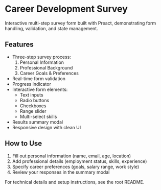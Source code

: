 # Career Development Survey

Interactive multi-step survey form built with Preact, demonstrating form handling, validation, and state management.

## Features

- Three-step survey process:
  1. Personal Information
  2. Professional Background
  3. Career Goals & Preferences
- Real-time form validation
- Progress indicator
- Interactive form elements:
  - Text inputs
  - Radio buttons
  - Checkboxes
  - Range slider
  - Multi-select skills
- Results summary modal
- Responsive design with clean UI

## How to Use

1. Fill out personal information (name, email, age, location)
2. Add professional details (employment status, skills, experience)
3. Specify career preferences (goals, salary range, work style)
4. Review your responses in the summary modal

For technical details and setup instructions, see the root README.
